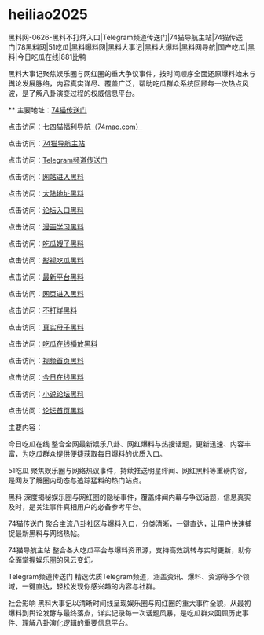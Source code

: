 # heiliao2025
黑料网-0626-黑料不打烊入口|Telegram频道传送门|74猫导航主站|74猫传送门|78黑料网|51吃瓜|黑料曝料网|黑料大事记|黑料大爆料|黑料网导航|国产吃瓜|黑料|今日吃瓜在线|881比鸭

黑料大事记聚焦娱乐圈与网红圈的重大争议事件，按时间顺序全面还原爆料始末与舆论发展脉络，内容真实详尽、覆盖广泛，帮助吃瓜群众系统回顾每一次热点风波，是了解八卦演变过程的权威信息平台。

** 主要地址：<a href="https://74mao.com/">74猫传送门</a>

点击访问：七四猫福利导航<a href="https://74mao.com/">（74mao.com）</a>

点击访问：<a href="https://74mao.com/">74猫导航主站</a>

点击访问：<a href="https://74mao.com/">Telegram频道传送门</a>

点击访问：<a href="https://hj-923.pages.dev/">网站进入黑料</a>  

点击访问：<a href="https://hj-924.pages.dev/">大陆地址黑料</a>  

点击访问：<a href="https://hj-925.pages.dev/">论坛入口黑料</a>  

点击访问：<a href="https://hj-926.pages.dev/">漫画学习黑料</a>  

点击访问：<a href="https://hj-927.pages.dev/">吃瓜嫂子黑料</a> 
 
点击访问：<a href="https://hj-696.pages.dev/">影视吃瓜黑料</a>  

点击访问：<a href="https://hj-697.pages.dev/">最新平台黑料</a>  

点击访问：<a href="https://hj-931.pages.dev/">网页进入黑料</a>  

点击访问：<a href="https://hj-932.pages.dev/">不打烊黑料</a>  

点击访问：<a href="https://hj-933.pages.dev/">真实母子黑料</a>  

点击访问：<a href="https://hj-934.pages.dev/">吃瓜在线播放黑料</a>  

点击访问：<a href="https://hj-935.pages.dev/">视频首页黑料</a>  

点击访问：<a href="https://hj-936.pages.dev/">今日在线黑料</a>  

点击访问：<a href="https://hj-937.pages.dev/">小说论坛黑料</a>  

点击访问：<a href="https://hj-938.pages.dev/">论坛首页黑料</a>  

主要内容：

今日吃瓜在线
整合全网最新娱乐八卦、网红爆料与热搜话题，更新迅速、内容丰富，为吃瓜群众提供便捷获取每日爆料的优质入口。

51吃瓜
聚焦娱乐圈与网络热议事件，持续推送明星绯闻、网红黑料等重磅内容，是网友了解圈内动态与追踪猛料的热门站点。

黑料
深度揭秘娱乐圈与网红圈的隐秘事件，覆盖绯闻内幕与争议话题，信息真实及时，是关注事件真相用户的必备参考平台。

74猫传送门
聚合主流八卦社区与爆料入口，分类清晰，一键直达，让用户快速捕捉最新黑料与网络热帖。

74猫导航主站
整合各大吃瓜平台与爆料资讯源，支持高效跳转与实时更新，助你全面掌握娱乐圈的风云变幻。

Telegram频道传送门
精选优质Telegram频道，涵盖资讯、爆料、资源等多个领域，一键直达，轻松发现你感兴趣的内容与社群。

社会影响
黑料大事记以清晰时间线呈现娱乐圈与网红圈的重大事件全貌，从最初爆料到舆论发酵与最终落点，详实记录每一次话题风暴，是吃瓜群众回顾历史事件、理解八卦演化逻辑的重要信息平台。

<span style="display:none;">[Canonical link](）</span>
